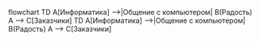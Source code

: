 flowchart TD
    A[Информатика] -->|Общение с компьютером| B(Радость)
    A --> C[Заказчики] TD
    A[Информатика] -->|Общение с компьютером| B(Радость)
    A --> C[Заказчики]
